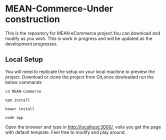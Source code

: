 # MEAN-Commerce-Under construction
This is the repository for MEAN eCommerce project.You can download and modify as you wish.
This is work in progress and will be updated as the development progresses.

## Local Setup
You will need to replicate the setup on your local machine to preview the project.
Download or clone the project from Git,once dowloaded run the below commands
```
cd MEAN-Commerce
```

```
npm install
```

```
bower install
```

```
node app
```

Open the browser and type in  [http://localhost:3000/](http://localhost:3000/), voila you get the page with default template.
Feel free to modify and play around.
